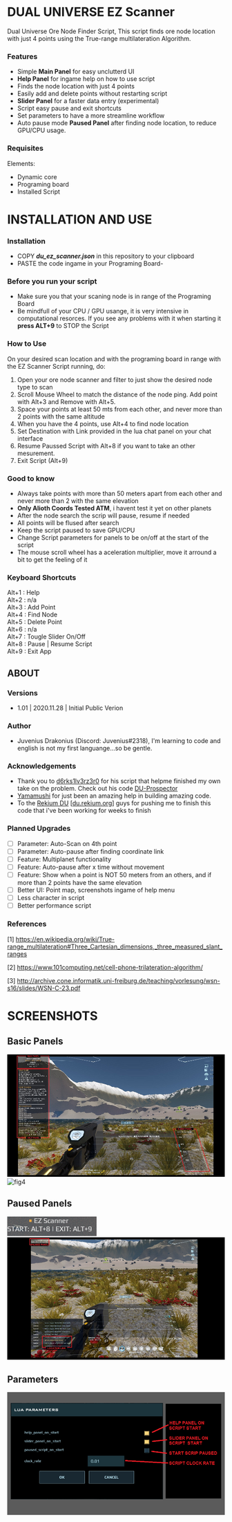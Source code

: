 # DUAL UNIVERSE EZ Scanner
Dual Universe Ore Node Finder Script, This script finds ore node location with just 4 points using the True-range multilateration Algorithm. 


### Features
- Simple **Main Panel** for easy unclutterd UI
- **Help Panel** for ingame help on how to use script
- Finds the node location with just 4 points
- Easily add and delete points without restarting script
- **Slider Panel** for a faster data entry (experimental) 
- Script easy pause and exit shortcuts
- Set parameters to have a more streamline workflow
- Auto pause mode **Paused Panel** after finding node location, to reduce GPU/CPU usage.

### Requisites

Elements:
- Dynamic core
- Programing board
- Installed Script

# INSTALLATION AND USE

### Installation

- COPY ***du_ez_scanner.json*** in this repository to your clipboard
- PASTE the code ingame in your Programing Board- 

### Before you run your script
- Make sure you that your scaning node is in range of the Programing Board
- Be mindfull of your CPU / GPU usange, it is very intensive in computational resorces. If you see any problems with it when starting it **press ALT+9** to STOP the Script

### How to Use

On your desired scan location and with the programing board in range with the EZ Scanner Script running, do:

1) Open your ore node scanner and filter to just show the desired node type to scan
2) Scroll Mouse Wheel to match the distance of the node ping. Add point with Alt+3 and Remove with Alt+5.
3) Space your points at least 50 mts from each other, and never more than 2 points with the same altitude
4) When you have the 4 points, use Alt+4 to find node location
5) Set Destination with Link provided in the lua chat panel on your chat interface
6) Resume Paussed Script with Alt+8 if you want to take an other mesurement.
7) Exit Script (Alt+9)

### Good to know
- Always take points with more than 50 meters apart from each other and never more than 2 with the same elevation
- **Only Alioth Coords Tested ATM**, i havent test it yet on other planets
- After the node search the scrip will pause, resume if needed
- All points will be flused after search
- Keep the script paused to save GPU/CPU
- Change Script parameters for panels to be on/off at the start of the script
- The mouse scroll wheel has a aceleration multiplier, move it arround a bit to get the feeling of it 

### Keyboard Shortcuts

Alt+1 : Help\
Alt+2 : n/a\
Alt+3 : Add Point\
Alt+4 : Find Node \
Alt+5 : Delete Point \
Alt+6 : n/a\
Alt+7 : Tougle Slider On/Off\
Alt+8 : Pause | Resume Script\
Alt+9 : Exit App

## ABOUT

###  Versions
- 1.01 | 2020.11.28 | Initial Public Verion

###  Author
- Juvenius Drakonius (Discord: Juvenius#2318), I'm learning to code and english is not my first languange...so be gentle.

### Acknowledgements
- Thank you to [d6rks1lv3rz3r0](https://github.com/d6rks1lv3rz3r0) for his script that helpme finished my own take on the problem. Check out his code [DU-Prospector](https://github.com/d6rks1lv3rz3r0/DU-Prospector)
- [Yamamushi](https://github.com/yamamushi) for just been an amazing help in building amazing code.
- To the [Rekium DU](https://discord.gg/Xy3Sk59p) [[du.rekium.org](du.rekium.org)] guys for pushing me to finish this code that i've been working for weeks to finish

### Planned Upgrades
- [ ] Parameter: Auto-Scan on 4th point
- [ ] Parameter: Auto-pause after finding coordinate link
- [ ] Feature: Multiplanet functionality
- [ ] Feature: Auto-pause after x time without movement
- [ ] Feature: Show when a point is NOT 50 meters from an others, and if more than 2 points have the same elevation
- [ ] Better UI: Point map, screenshots ingame of help menu
- [ ] Less character in script
- [ ] Better performance script

### References

[1] https://en.wikipedia.org/wiki/True-range_multilateration#Three_Cartesian_dimensions,_three_measured_slant_ranges 

[2] https://www.101computing.net/cell-phone-trilateration-algorithm/

[3] http://archive.cone.informatik.uni-freiburg.de/teaching/vorlesung/wsn-s16/slides/WSN-C-23.pdf


# SCREENSHOTS

## Basic Panels
![fig1](fig1.png)
![fig4](fig5.gif)

## Paused Panels
![fig4](fig4.gif)
![fig2](fig2.png)

## Parameters
![fig3](fig3.png)
